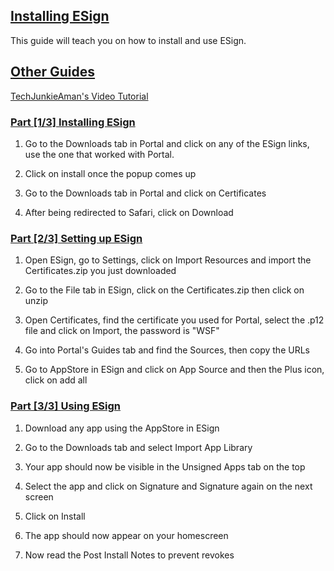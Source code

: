 ## [Installing ESign](accent://)

This guide will teach you on how to install and use ESign.

## [Other Guides](accent://)

[TechJunkieAman's Video Tutorial](https://www.youtube.com/watch?v=MwKJjGlXni0)

### [Part [1/3] Installing ESign](accent://)

1. Go to the Downloads tab in Portal and click on any of the ESign links, use the one that worked with Portal.

2. Click on install once the popup comes up

3. Go to the Downloads tab in Portal and click on Certificates

4. After being redirected to Safari, click on Download

### [Part [2/3] Setting up ESign](accent://)

1. Open ESign, go to Settings, click on Import Resources and import the Certificates.zip you just downloaded

2. Go to the File tab in ESign, click on the Certificates.zip then click on unzip

3. Open Certificates, find the certificate you used for Portal, select the .p12 file and click on Import, the password is "WSF"

4. Go into Portal's Guides tab and find the Sources, then copy the URLs

5. Go to AppStore in ESign and click on App Source and then the Plus icon, click on add all

### [Part [3/3] Using ESign](accent://)

1. Download any app using the AppStore in ESign

2. Go to the Downloads tab and select Import App Library

3. Your app should now be visible in the Unsigned Apps tab on the top

4. Select the app and click on Signature and Signature again on the next screen

5. Click on Install

6. The app should now appear on your homescreen

7. Now read the Post Install Notes to prevent revokes
